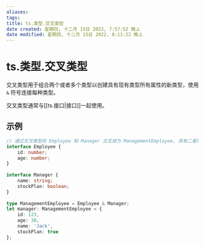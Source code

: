 ```yaml
---
aliases: 
tags: 
title: ts.类型.交叉类型
date created: 星期四, 十二月 15日 2022, 7:57:52 晚上
date modified: 星期四, 十二月 15日 2022, 8:11:22 晚上
---
```


# ts.类型.交叉类型

交叉类型用于组合两个或者多个类型以创建具有现有类型所有属性的新类型，使用 `&` 符号连接每种类型。

交叉类型通常与[[ts.接口|接口]]一起使用。

## 示例

```typescript
// 通过交叉类型将 Employee 和 Manager 交叉成为 ManagementEmployee, 具有二者所有属性  
interface Employee {  
    id: number;  
    age: number;  
}  
  
interface Manager {  
    name: string;  
    stockPlan: boolean;  
}  
  
type ManagementEmployee = Employee & Manager;  
let manager: ManagementEmployee = {  
    id: 123,  
    age: 30,  
    name: 'Jack',  
    stockPlan: true  
};
```
